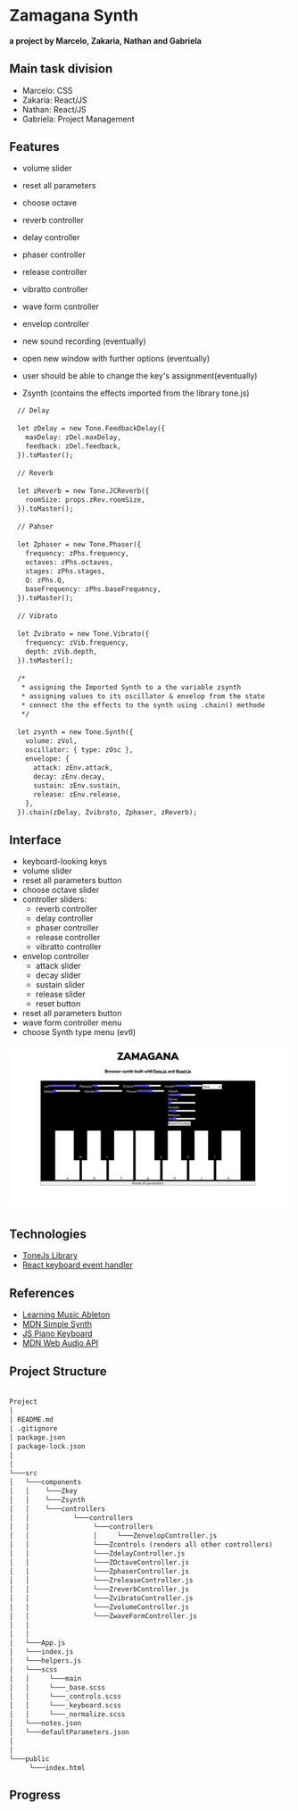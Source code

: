 # Zamagana Synth

#### a project by Marcelo, Zakaria, Nathan and Gabriela

## Main task division

- Marcelo: CSS
- Zakaria: React/JS
- Nathan: React/JS
- Gabriela: Project Management

## Features

- volume slider
- reset all parameters
- choose octave
- reverb controller
- delay controller
- phaser controller
- release controller
- vibratto controller
- wave form controller
- envelop controller
- new sound recording (eventually)
- open new window with further options (eventually)
- user should be able to change the key's assignment(eventually)

- Zsynth (contains the effects imported from the library tone.js)

```
  // Delay

  let zDelay = new Tone.FeedbackDelay({
    maxDelay: zDel.maxDelay,
    feedback: zDel.feedback,
  }).toMaster();

  // Reverb

  let zReverb = new Tone.JCReverb({
    roomSize: props.zRev.roomSize,
  }).toMaster();

  // Pahser

  let Zphaser = new Tone.Phaser({
    frequency: zPhs.frequency,
    octaves: zPhs.octaves,
    stages: zPhs.stages,
    Q: zPhs.Q,
    baseFrequency: zPhs.baseFrequency,
  }).toMaster();

  // Vibrato

  let Zvibrato = new Tone.Vibrato({
    frequency: zVib.frequency,
    depth: zVib.depth,
  }).toMaster();

  /*
   * assigning the Imported Synth to a the variable zsynth
   * assigning values to its oscillator & envelop from the state
   * connect the the effects to the synth using .chain() methode
   */

  let zsynth = new Tone.Synth({
    volume: zVol,
    oscillator: { type: zOsc },
    envelope: {
      attack: zEnv.attack,
      decay: zEnv.decay,
      sustain: zEnv.sustain,
      release: zEnv.release,
    },
  }).chain(zDelay, Zvibrato, Zphaser, zReverb);

```

## Interface

- keyboard-looking keys
- volume slider
- reset all parameters button
- choose octave slider
- controller sliders:
  - reverb controller
  - delay controller
  - phaser controller
  - release controller
  - vibratto controller
- envelop controller
  - attack slider
  - decay slider
  - sustain slider
  - release slider
  - reset button
- reset all parameters button
- wave form controller menu
- choose Synth type menu (evtl)

![interface_img_1](/src/img/readme_img/interface_img_1.png)

## Technologies

- [ToneJs Library](https://tonejs.github.io/)
- [React keyboard event handler](https://www.npmjs.com/package/react-keyboard-event-handler)

## References

- [Learning Music Ableton](https://learningmusic.ableton.com/)
- [MDN Simple Synth](https://developer.mozilla.org/en-US/docs/Web/API/Web_Audio_API/Simple_synth)
- [JS Piano Keyboard](https://www.freecodecamp.org/news/javascript-piano-keyboard/)
- [MDN Web Audio API](https://developer.mozilla.org/en-US/docs/Web/API/Web_Audio_API)

## Project Structure

```

Project
│
│ README.md
| .gitignore
│ package.json
| package-lock.json
│
│
└───src
│   └───components
│   │    └───Zkey
│   │    └───Zsynth
│   │    └───controllers
│   │           └───controllers
│   │                └───controllers
│   │                │     └───ZenvelopController.js
│   │                └───Zcontrols (renders all other controllers)
│   │                └───ZdelayController.js
│   │                └───ZOctaveController.js
│   │                └───ZphaserController.js
│   │                └───ZreleaseController.js
│   │                └───ZreverbController.js
│   │                └───ZvibratoController.js
│   │                └───ZvolumeController.js
│   │                └───ZwaveFormController.js
│   │
│   │
│   └───App.js
│   └───index.js
│   └───helpers.js
│   └───scss
│   │     └───main
│   │     └───_base.scss
│   │     └───_controls.scss
│   │     └───_keyboard.scss
│   │     └───_normalize.scss
│   └───notes.json
│   └───defaultParameters.json
│
│
└───public
     └───index.html

```

## Progress
